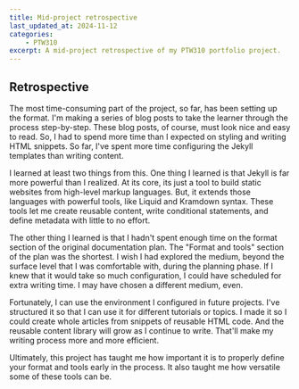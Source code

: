 ```yaml
---
title: Mid-project retrospective
last_updated_at: 2024-11-12
categories:
    - PTW310
excerpt: A mid-project retrospective of my PTW310 portfolio project.
---
```


## Retrospective

The most time-consuming part of the project, so far, has been setting up the format. I'm making a series of blog posts to take the learner through the process step-by-step. These blog posts, of course, must look nice and easy to read. So, I had to spend more time than I expected on styling and writing HTML snippets. So far, I've spent more time configuring the Jekyll templates than writing content.

I learned at least two things from this. One thing I learned is that Jekyll is far more powerful than I realized. At its core, its just a tool to build static websites from high-level markup languages. But, it extends those languages with powerful tools, like Liquid and Kramdown syntax. These tools let me create reusable content, write conditional statements, and define metadata with little to no effort.

The other thing I learned is that I hadn't spent enough time on the format section of the original documentation plan. The "Format and tools" section of the plan was the shortest. I wish I had explored the medium, beyond the surface level that I was comfortable with, during the planning phase. If I knew that it would take so much configuration, I could have scheduled for extra writing time. I may have chosen a different medium, even.

Fortunately, I can use the environment I configured in future projects. I've structured it so that I can use it for different tutorials or topics. I made it so I could create whole articles from snippets of reusable HTML code. And the reusable content library will grow as I continue to write. That'll make my writing process more and more efficient.

Ultimately, this project has taught me how important it is to properly define your format and tools early in the process. It also taught me how versatile some of these tools can be.
